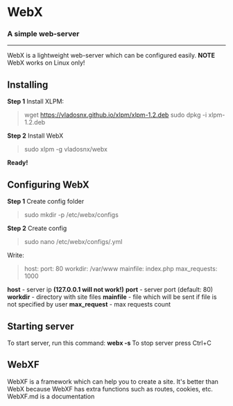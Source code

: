# WebX
### A simple web-server
***
WebX is a lightweight web-server which can be configured easily.
**NOTE** WebX works on Linux only!
## Installing
**Step 1** Install XLPM:
> wget https://vladosnx.github.io/xlpm/xlpm-1.2.deb
> sudo dpkg -i xlpm-1.2.deb

**Step 2** Install WebX
> sudo xlpm -g vladosnx/webx

**Ready!**
## Configuring WebX
**Step 1** Create config folder
> sudo mkdir -p /etc/webx/configs

**Step 2** Create config
> sudo nano /etc/webx/configs/<config-name>.yml

Write:
> host: <ip>
> port: 80
> workdir: /var/www
> mainfile: index.php
> max_requests: 1000

**host** - server ip **(127.0.0.1 will not work!)**
**port** - server port (default: 80)
**workdir** - directory with site files
**mainfile** - file which will be sent if file is not specified by user
**max_request** - max requests count


## Starting server
To start server, run this command: **webx -s <config-name>**
To stop server press Ctrl+C

## WebXF
WebXF is a framework which can help you to create a site. It's better than
WebX because WebXF has extra functions such as routes, cookies, etc.
WebXF.md is a documentation